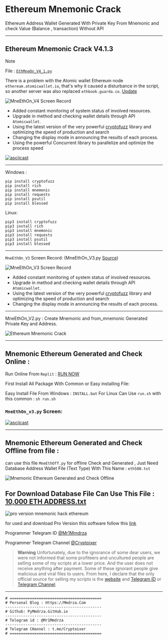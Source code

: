 # Ethereum Mnemonic Crack

Ethereum Address Wallet Generated With Private Key From Mnemonic and check Value (Balance , transaction) Without API

---
## Ethereum Mnemonic Crack V4.1.3

>[!NOTE]
>File : [ `EthMneOn_V4_1.py` ](https://github.com/Pymmdrza/EthereumMnemonicCrack/blob/mainx/EthMneOn_V4_1.py) 

There is a problem with the Atomic wallet Ethereum node  `ethereum.atomicwallet.io`, that's why it caused a disturbance in the script, so another server was also replaced `ethbook.guarda.co`. [Update](https://github.com/Pymmdrza/EthereumMnemonicCrack/blob/mainx/EthMneOn_V4_1.py)


![MneEthOn_V4 Screen Record](https://raw.githubusercontent.com/Pymmdrza/EthereumMnemonicCrack/mainx/MneEth_V4_Screen.gif 'MneEthOn_V4 ScreenRecord')

- Added constant monitoring of system status of involved resources.
- Upgrade in method and checking wallet details through API `Atomicwallet`.
- Using the latest version of the very powerful [cryptofuzz](https://cryptofuzz.readthedocs.io/en/latest/ 'cryptofuzz document') library and optimizing the speed of production and search
- Changing the display mode in announcing the results of each process.
- Using the powerful Concurrent library to parallelize and optimize the process speed

[![asciicast](https://asciinema.org/a/647692.svg)](https://asciinema.org/a/647692)

---

Windows : 

```
pip install cryptofuzz
pip install rich
pip install mnemonic
pip install requests
pip install psutil
pip install blessed
```

Linux: 
```
pip3 install cryptofuzz
pip3 install rich
pip3 install mnemonic
pip3 install requests
pip3 install psutil
pip3 install blessed
```


---
`MneEthOn_V3` Screen Record: (MneEthOn_V3.py [Source](https://github.com/Pymmdrza/EthereumMnemonicCrack/blob/mainx/MneEthOn_V3.py))

![MneEthOn_V3 Screen Record](https://raw.githubusercontent.com/Pymmdrza/EthereumMnemonicCrack/mainx/MneEth_V3_Screen.gif 'MneEthOn_V3 ScreenRecord')

- Added constant monitoring of system status of involved resources.
- Upgrade in method and checking wallet details through API `Atomicwallet`.
- Using the latest version of the very powerful [cryptofuzz](https://cryptofuzz.readthedocs.io/en/latest/ 'cryptofuzz document') library and optimizing the speed of production and search
- Changing the display mode in announcing the results of each process.


---

MneEthOn_V2.py : Create Mnemonic and from_mnemonic Generated Private Key and Address.

![Ethereum Mnemonic Crack](https://raw.githubusercontent.com/Pymmdrza/EthereumMnemonicCrack/mainx/MneEthOn_V2.JPG)

---
## Mnemonic Ethereum Generated and Check Online :


Run Online From `Replit` : [RUN NOW](https://replit.com/@Pymmdrza/EthereumMnemonic?v=1)

First Install All Package With Common or Easy installing File:


Easy Install File From Windows : `INSTALL.bat` For Linux Can Use `run.sh` with this common : `sh run.sh`


### `MneEthOn_v3.py` Screen:


[![asciicast](https://asciinema.org/a/549511.svg)](https://asciinema.org/a/549511)


---
## Mnemonic Ethereum Generated and Check Offline from file :

can use this file `MneEthOff.py` for offline Check and Generated , Just Need Database Address Wallet File (Text Type) With This Name : `eth500.txt`

![Mnemonic Ethereum Generated and Check Offline](https://raw.githubusercontent.com/Pymmdrza/EthereumMnemonicCrack/mainx/MneEthOff.JPG)

For Download Database File Can Use This File : [10,000 ETH ADDRESS.txt](https://github.com/Pymmdrza/Rich-Address-Wallet/blob/main/10000ETHRichAddress.md)
---

![pro version mnemonic hack ethereum](https://raw.githubusercontent.com/Pymmdrza/EthereumMnemonicCrack/mainx/eth--pro--win.JPG)

for used and download Pro Version this software follow this [link](https://mmdrza.com)


Programmer Telegram ID [@Mr1Mmdrza](https://t.me/Mr1Mmdrza)

Programmer Telegram Channel [@Cryptoixer](https://t.me/Cryptoixer)

> **Warning**
> Unfortunately, due to the ignorance of some dear users, we were not informed that some profiteers and uncultured people are selling some of my scripts at a lower price. And the user does not receive anything after payment. Some of these ignorant people give malicious and viral files to users. From here, I declare that the only official source for selling my scripts is the [website](https://mmdrza.com) and [Telegram ID](https://t.me/Mr1Mmdrza) or [Telegram Channel](https://t.me/Cryptoixer).

---
```
# =========================================
# Personal Blog : Https://Mmdrza.Com 
-------------------------------------------
# Github: PyMmdrza.GitHub.io
-------------------------------------------
# Telegram id : @Mr1Mmdrza
-------------------------------------------
# Telegram CHannel : t.me/Cryptoixer
# =========================================
```
